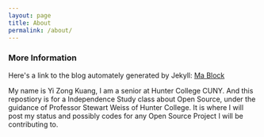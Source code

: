 ```yaml
---
layout: page
title: About
permalink: /about/
---
```


### More Information

Here's a link to the blog automately generated by Jekyll: [Ma Block](https://hunter-college-cs-ossd.github.io/yizongk-weekly/)

My name is Yi Zong Kuang, I am a senior at Hunter College CUNY. And this repostiory is for a Independence Study class about Open Source, under the guidance of Professor Stewart Weiss of Hunter College. It is where I will post my status and possibly codes for any Open Source Project I will be contributing to.

